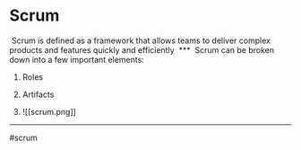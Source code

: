  # Scrum

 Scrum is defined as a framework that allows teams to deliver complex products and features quickly and efficiently
 ***
 Scrum can be broken down into a few important elements:

1. Roles

2. Artifacts

1. ![[scrum.png]]
***

#scrum
